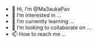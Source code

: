 - 👋 Hi, I’m @Ma3aukaPav
- 👀 I’m interested in ...
- 🌱 I’m currently learning ...
- 💞️ I’m looking to collaborate on ...
- 📫 How to reach me ...

<!---
Ma3aukaPav/Ma3aukaPav is a ✨ special ✨ repository because its `README.md` (this file) appears on your GitHub profile.
You can click the Preview link to take a look at your changes.
--->
